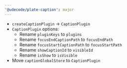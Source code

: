 ```yaml
---
'@udecode/plate-caption': major
---
```


- `createCaptionPlugin` -> `CaptionPlugin`
- `CaptionPlugin` options:
  - Rename `pluginKeys` to `plugins`
  - Rename `focusEndCaptionPath` to `focusEndPath`
  - Rename `focusStartCaptionPath` to `focusStartPath`
  - Rename `showCaptionId` to `visibleId`
  - Rename `isShow` to `isVisible`
- Move `captionGlobalStore` to `CaptionPlugin`
